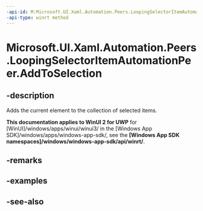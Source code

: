 ```yaml
---
-api-id: M:Microsoft.UI.Xaml.Automation.Peers.LoopingSelectorItemAutomationPeer.AddToSelection
-api-type: winrt method
---
```


<!-- Method syntax
public void AddToSelection()
-->

# Microsoft.UI.Xaml.Automation.Peers.LoopingSelectorItemAutomationPeer.AddToSelection

## -description
Adds the current element to the collection of selected items.

**This documentation applies to WinUI 2 for UWP** for [WinUI]/windows/apps/winui/winui3/ in the [Windows App SDK]/windows/apps/windows-app-sdk/, see the **[Windows App SDK namespaces]/windows/windows-app-sdk/api/winrt/**.

## -remarks

## -examples

## -see-also
